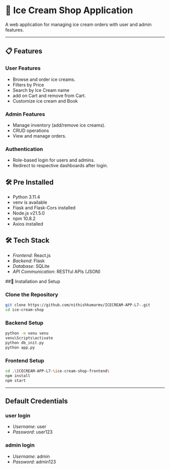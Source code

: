 # 🍦 Ice Cream Shop Application

A web application for managing ice cream orders with user and admin features.

---

## 📋 Features

### User Features
- Browse and order ice creams.
- Filters by Price
- Search by Ice Cream name
- add on Cart and remove from Cart.
- Customize ice cream and Book

### Admin Features
- Manage inventory (add/remove ice creams).
- CRUD operations
- View and manage orders.

### Authentication
- Role-based login for users and admins.
- Redirect to respective dashboards after login.


## 🛠 Pre Installed

- Python 3.11.4 
- venv is available
- Flask and Flask-Cors installed
- Node.js v21.5.0
- npm 10.8.2
- Axios installed

## 🛠 Tech Stack

- *Frontend*: React.js  
- *Backend*: Flask  
- *Database*: SQLite  
- *API Communication*: RESTful APIs (JSON)

##🔧 Installation and Setup

### Clone the Repository
```bash
git clone https://github.com/nithishkumarmv/ICECREAM-APP-L7-.git
cd ice-cream-shop
```
### Backend Setup

```bash
python -m venu venu
venu\Scripts\activate
python db_init.py
python app.py
```
### Frontend Setup

```bash
cd .\ICECREAM-APP-L7-\ice-cream-shop-frontend\
npm install
npm start
```
---
## Default Credentials

### user login

- *Username*: user  
- *Password*: user123
  
### admin login

- *Username*: admin  
- *Password*: admin123


